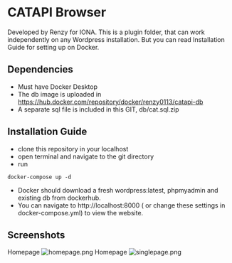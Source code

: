 # CATAPI Browser

Developed by Renzy for IONA.
This is a plugin folder, that can work independently on any Wordpress installation.
But you can read Installation Guide for setting up on Docker.

## Dependencies
* Must have Docker Desktop
* The db image is uploaded in https://hub.docker.com/repository/docker/renzy0113/catapi-db
* A separate sql file is included in this GIT, db/cat.sql.zip

## Installation Guide

* clone this repository in your localhost
* open terminal and navigate to the git directory
* run
```
docker-compose up -d
```
* Docker should download a fresh wordpress:latest, phpmyadmin and existing db from dockerhub.
* You can navigate to http://localhost:8000 ( or change these settings in docker-compose.yml) to view the website.

## Screenshots

Homepage
![homepage.png](https://github.com/[renzyyyyy]/[catAPI]/iamges/[master]/homepage.png?raw=true)
Homepage
![singlepage.png](https://github.com/[renzyyyyy]/[catAPI]/images/[master]/single-cat.png?raw=true)

